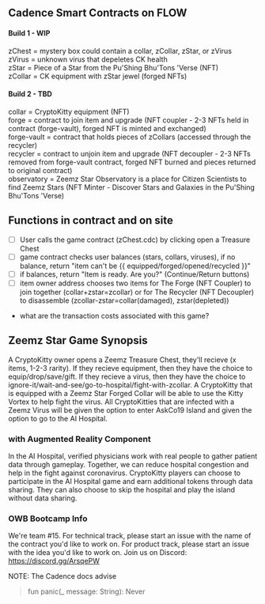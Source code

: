 ## Cadence Smart Contracts on FLOW
#### Build 1 - WIP
zChest = mystery box could contain a collar, zCollar, zStar, or zVirus<br />
zVirus = unknown virus that depeletes CK health<br />
zStar = Piece of a Star from the Pu'Shing Bhu'Tons 'Verse (NFT)<br />
zCollar = CK equipment with zStar jewel (forged NFTs)<br />


#### Build 2 - TBD
collar = CryptoKitty equipment (NFT)<br />
forge = contract to join item and upgrade (NFT coupler - 2-3 NFTs held in contract (forge-vault), forged NFT is minted and exchanged)<br />
forge-vault = contract that holds pieces of zCollars (accessed through the recycler)<br />
recycler = contract to unjoin item and upgrade (NFT decoupler - 2-3 NFTs removed from forge-vault contract, forged NFT burned and pieces returned to original contract)<br />
observatory = Zeemz Star Observatory is a place for Citizen Scientists to find Zeemz Stars (NFT Minter - Discover Stars and Galaxies in the Pu'Shing Bhu'Tons 'Verse)<br />

## Functions in contract and on site

- [ ] User calls the game contract (zChest.cdc) by clicking open a Treasure Chest
- [ ] game contract checks user balances (stars, collars, viruses), if no balance, return "item can't be {{ equipped/forged/opened/recycled }}" 
- [ ] if balances, return "Item is ready. Are you?" (Continue/Return buttons)
- [ ] item owner address chooses two items for The Forge (NFT Coupler) to join together (collar+zstar=zcollar) or for The Recycler (NFT Decoupler) to disassemble (zcollar-zstar=collar(damaged), zstar(depleted))

* what are the transaction costs associated with this game?

## Zeemz Star Game Synopsis

A CryptoKitty owner opens a Zeemz Treasure Chest, they'll recieve (x items, 1-2-3 rarity). If they recieve equipment, then they have the choice to equip/drop/save/gift. If they recieve a virus, then they have the choice to ignore-it/wait-and-see/go-to-hospital/fight-with-zcollar. A CryptoKitty that is equipped with a Zeemz Star Forged Collar will be able to use the Kitty Vortex to help fight the virus. All CryptoKitties that are infected with a Zeemz Virus will be given the option to enter AskCo19 Island and given the option to go to the AI Hospital. 

### with Augmented Reality Component
In the AI Hospital, verified physicians work with real people to gather patient data through gameplay. Together, we can reduce hospital congestion and help in the fight against coronavirus. CryptoKitty players can choose to participate in the AI Hospital game and earn additional tokens through data sharing. They can also choose to skip the hospital and play the island without data sharing. 


### OWB Bootcamp Info
We're team #15. For technical track, please start an issue with the name of the contract you'd like to work on. For product track, please start an issue with the idea you'd like to work on. Join us on Discord: https://discord.gg/ArsqePW

NOTE:
The Cadence docs advise
> fun panic(_ message: String): Never
